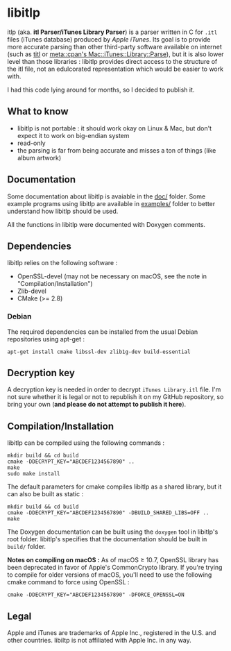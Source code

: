 # libitlp

itlp (aka. **itl Parser/iTunes Library Parser**) is a parser written in C for `.itl` files (iTunes database) produced by *Apple iTunes*. Its goal is to provide more accurate parsing than other third-party software available on internet (such as [titl](https://github.com/josephw/titl) or [meta::cpan's Mac::iTunes::Library::Parse](http://metacpan.org/pod/Mac::iTunes::Library::Parse)), but it is also lower level than those libraries : libitlp provides direct access to the structure of the itl file, not an edulcorated representation which would be easier to work with.

I had this code lying around for months, so I decided to publish it.

## What to know

 * libitlp is not portable : it should work okay on Linux & Mac, but don't expect it to work on big-endian system
 * read-only
 * the parsing is far from being accurate and misses a ton of things (like album artwork)

## Documentation

Some documentation about libitlp is avaiable in the [doc/](doc/) folder. Some example programs using libitlp are available in [examples/](examples/) folder to better understand how libitlp should be used.

All the functions in libitlp were documented with Doxygen comments.

## Dependencies

libitlp relies on the following software :

 * OpenSSL-devel (may not be necessary on macOS, see the note in "Compilation/Installation")
 * Zlib-devel
 * CMake (>= 2.8)

### Debian

The required dependencies can be installed from the usual Debian repositories using apt-get :

```
apt-get install cmake libssl-dev zlib1g-dev build-essential
```

## Decryption key

A decryption key is needed in order to decrypt `iTunes Library.itl` file. I'm not sure whether it is legal or not to republish it on my GitHub repository, so bring your own (**and please do not attempt to publish it here**).

## Compilation/Installation

libitlp can be compiled using the following commands :

```
mkdir build && cd build
cmake -DDECRYPT_KEY="ABCDEF1234567890" ..
make
sudo make install
```

The default parameters for cmake compiles libitlp as a shared library, but it can also be built as static :

```
mkdir build && cd build
cmake -DDECRYPT_KEY="ABCDEF1234567890" -DBUILD_SHARED_LIBS=OFF ..
make
```

The Doxygen documentation can be built using the `doxygen` tool in libitlp's root folder. libitlp's specifies that the documentation should be built in `build/` folder.

**Notes on compiling on macOS :** As of macOS ≥ 10.7, OpenSSL library has been deprecated in favor of Apple's CommonCrypto library. If you're trying to compile for older versions of macOS, you'll need to use the following cmake command to force using OpenSSL :

```
cmake -DDECRYPT_KEY="ABCDEF1234567890" -DFORCE_OPENSSL=ON
```

## Legal

Apple and iTunes are trademarks of Apple Inc., registered in the U.S. and other countries. libiltp is not affiliated with Apple Inc. in any way.
